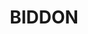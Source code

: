 ---
lastmod: '2025-04-06T06:05:20+00:00'
latitude: -31.63315
layout: suburb
longitude: 148.648353
postcode: '2827'
state: NSW
title: BIDDON
url: /nsw/biddon/
---